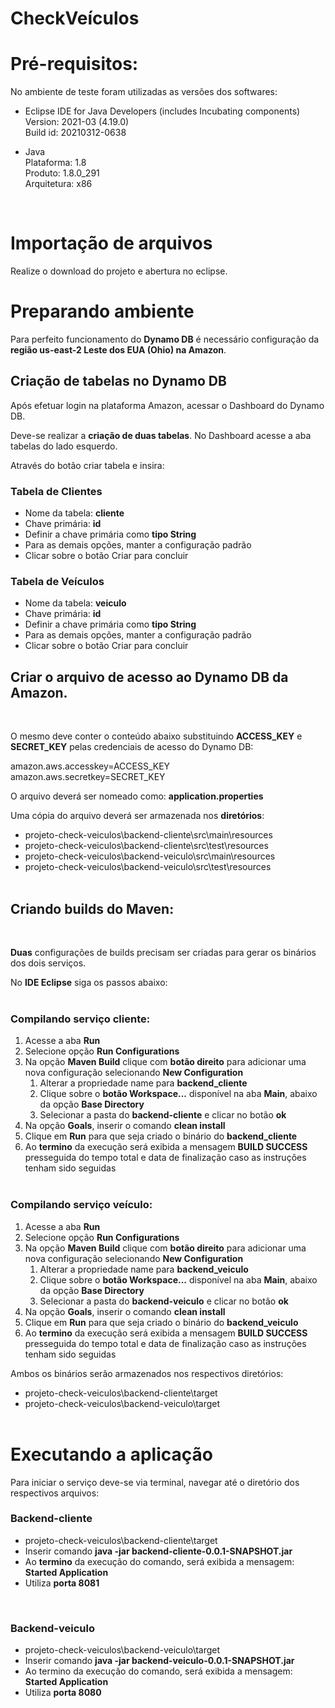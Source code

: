 # CheckVeículos

# Pré-requisitos: 

No ambiente de teste foram utilizadas as versões dos softwares:

- Eclipse IDE for Java Developers (includes Incubating components) <br>
Version: 2021-03 (4.19.0) <br>
Build id: 20210312-0638 <br>

-   Java <br>
Plataforma: 1.8 <br>
Produto: 1.8.0_291 <br>
Arquitetura: x86 <br>
<br>

# Importação de arquivos

Realize o download do projeto e abertura no eclipse.

# Preparando ambiente

Para perfeito funcionamento do **Dynamo DB** é necessário configuração da **região us-east-2    Leste dos EUA (Ohio) na Amazon**.
<br>

## Criação de tabelas no Dynamo DB

Após efetuar login na plataforma Amazon, acessar o Dashboard do Dynamo DB.

Deve-se realizar a **criação de duas tabelas**. No Dashboard acesse a aba tabelas do lado esquerdo.

Através do botão criar tabela e insira:

### **Tabela de Clientes**
- Nome da tabela: **cliente**
- Chave primária: **id**
- Definir a chave primária como **tipo String**
- Para as demais opções, manter a configuração padrão
- Clicar sobre o botão Criar para concluir

### **Tabela de Veículos**
- Nome da tabela: **veiculo**
- Chave primária: **id**
- Definir a chave primária como **tipo String**
- Para as demais opções, manter a configuração padrão
- Clicar sobre o botão Criar para concluir

## Criar o arquivo de acesso ao Dynamo DB da Amazon.
<br>

O mesmo deve conter o conteúdo abaixo substituindo **ACCESS_KEY** e **SECRET_KEY** pelas credenciais de acesso do Dynamo DB:

amazon.aws.accesskey=ACCESS_KEY <br>
amazon.aws.secretkey=SECRET_KEY

O arquivo deverá ser nomeado como: **application.properties**

Uma cópia do arquivo deverá ser armazenada nos **diretórios**:

- projeto-check-veiculos\backend-cliente\src\main\resources
- projeto-check-veiculos\backend-cliente\src\test\resources
- projeto-check-veiculos\backend-veiculo\src\main\resources
- projeto-check-veiculos\backend-veiculo\src\test\resources
<br><br>


## Criando builds do **Maven**:
<br>

**Duas** configurações de builds precisam ser criadas para gerar os binários dos dois serviços.

No **IDE Eclipse** siga os passos abaixo: <br><br>


### **Compilando serviço cliente:**
1. Acesse a aba **Run**
2. Selecione opção **Run Configurations**
3. Na opção **Maven Build** clique com **botão direito** para adicionar uma nova configuração selecionando **New Configuration**
   1. Alterar a propriedade name para **backend_cliente**
   2. Clique sobre o **botão Workspace...** disponível na aba **Main**, abaixo da opção **Base Directory**
   3. Selecionar a pasta do **backend-cliente** e clicar no botão **ok**
4. Na opção **Goals**, inserir o comando **clean install**
5. Clique em **Run** para que seja criado o binário do **backend_cliente**
6. Ao **termino** da execução será exibida a mensagem **BUILD SUCCESS** presseguida do tempo total e data de finalização caso as instruções tenham sido seguidas
<br><br>


### **Compilando serviço veículo:**
1. Acesse a aba **Run**
2. Selecione opção **Run Configurations**
3. Na opção **Maven Build** clique com **botão direito** para adicionar uma nova configuração selecionando **New Configuration**
   1. Alterar a propriedade name para **backend_veiculo**
   2. Clique sobre o **botão Workspace...** disponível na aba **Main**, abaixo da opção **Base Directory**
   3. Selecionar a pasta do **backend-veiculo** e clicar no botão **ok**
4. Na opção **Goals**, inserir o comando **clean install**
5. Clique em **Run** para que seja criado o binário do **backend_veiculo**
6. Ao **termino** da execução será exibida a mensagem **BUILD SUCCESS** presseguida do tempo total e data de finalização caso as instruções tenham sido seguidas

Ambos os binários serão armazenados nos respectivos diretórios:

- projeto-check-veiculos\backend-cliente\target
- projeto-check-veiculos\backend-veiculo\target
<br><br>


# Executando a aplicação

Para iniciar o serviço deve-se via terminal, navegar até o diretório dos respectivos arquivos:

### **Backend-cliente**
- projeto-check-veiculos\backend-cliente\target
- Inserir comando **java -jar backend-cliente-0.0.1-SNAPSHOT.jar**
- Ao **termino** da execução do comando, será exibida a mensagem: **Started Application**
- Utiliza **porta 8081**

<br>

### **Backend-veiculo**
- projeto-check-veiculos\backend-veiculo\target
- Inserir comando **java -jar backend-veiculo-0.0.1-SNAPSHOT.jar**
- Ao termino da execução do comando, será exibida a mensagem: **Started Application**
- Utiliza **porta 8080**
